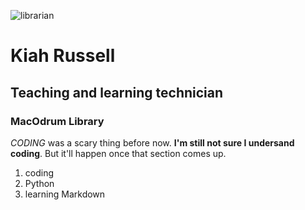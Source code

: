 ![librarian](https://img-cdn.inc.com/image/upload/w_1920,h_1080,c_fill/images/panoramic/GettyImages-577674005_492115_zfpgiw.jpg)
# Kiah Russell
## Teaching and learning technician
### MacOdrum Library

*CODING* was a scary thing before now.
**I'm still not sure I undersand coding**. But it'll happen once that section comes up.
  1. coding
2. Python
3. learning Markdown